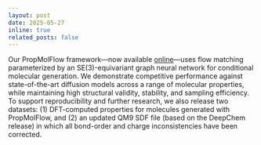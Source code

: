 ```yaml
---
layout: post
date: 2025-05-27
inline: true
related_posts: false
---
```


Our PropMolFlow framework—now available [online](https://arxiv.org/abs/2505.21469)—uses flow matching parameterized by an SE(3)-equivariant graph neural network for conditional molecular generation. We demonstrate competitive performance against state-of-the-art diffusion models across a range of molecular properties, while maintaining high structural validity, stability, and sampling efficiency. To support reproducibility and further research, we also release two datasets: (1) DFT-computed properties for molecules generated with PropMolFlow, and (2) an updated QM9 SDF file (based on the DeepChem release) in which all bond-order and charge inconsistencies have been corrected.